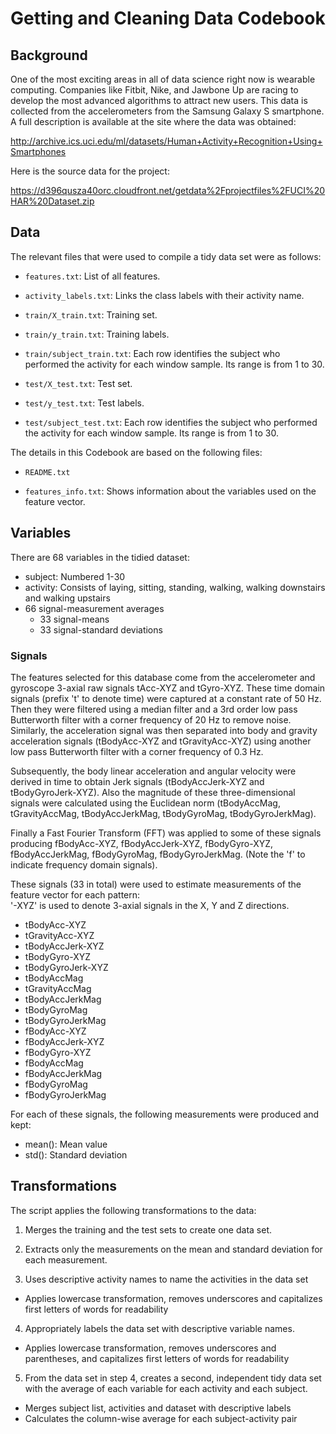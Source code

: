 # Getting and Cleaning Data Codebook  

## Background

One of the most exciting areas in all of data science right now is wearable computing. Companies like Fitbit, Nike, and Jawbone Up are racing to develop the most advanced algorithms to attract new users. This data is collected from the accelerometers from the Samsung Galaxy S smartphone. A full description is available at the site where the data was obtained:

http://archive.ics.uci.edu/ml/datasets/Human+Activity+Recognition+Using+Smartphones

Here is the source data for the project:

https://d396qusza40orc.cloudfront.net/getdata%2Fprojectfiles%2FUCI%20HAR%20Dataset.zip

## Data
The relevant files that were used to compile a tidy data set were as follows:

* `features.txt`: List of all features.

* `activity_labels.txt`: Links the class labels with their activity name.

* `train/X_train.txt`: Training set.

* `train/y_train.txt`: Training labels.

* `train/subject_train.txt`: Each row identifies the subject who performed the activity for each window sample. Its range is from 1 to 30. 

* `test/X_test.txt`: Test set.

* `test/y_test.txt`: Test labels.

* `test/subject_test.txt`: Each row identifies the subject who performed the activity for each window sample. Its range is from 1 to 30. 

The details in this Codebook are based on the following files:

* `README.txt`

* `features_info.txt`: Shows information about the variables used on the feature vector.

## Variables
There are 68 variables in the tidied dataset:
* subject: Numbered 1-30
* activity: Consists of laying, sitting, standing, walking, walking downstairs and walking upstairs
* 66 signal-measurement averages
  * 33 signal-means
  * 33 signal-standard deviations

### Signals
The features selected for this database come from the accelerometer and gyroscope 3-axial raw signals tAcc-XYZ and tGyro-XYZ. These time domain signals (prefix 't' to denote time) were captured at a constant rate of 50 Hz. Then they were filtered using a median filter and a 3rd order low pass Butterworth filter with a corner frequency of 20 Hz to remove noise. Similarly, the acceleration signal was then separated into body and gravity acceleration signals (tBodyAcc-XYZ and tGravityAcc-XYZ) using another low pass Butterworth filter with a corner frequency of 0.3 Hz. 

Subsequently, the body linear acceleration and angular velocity were derived in time to obtain Jerk signals (tBodyAccJerk-XYZ and tBodyGyroJerk-XYZ). Also the magnitude of these three-dimensional signals were calculated using the Euclidean norm (tBodyAccMag, tGravityAccMag, tBodyAccJerkMag, tBodyGyroMag, tBodyGyroJerkMag). 

Finally a Fast Fourier Transform (FFT) was applied to some of these signals producing fBodyAcc-XYZ, fBodyAccJerk-XYZ, fBodyGyro-XYZ, fBodyAccJerkMag, fBodyGyroMag, fBodyGyroJerkMag. (Note the 'f' to indicate frequency domain signals). 

These signals (33 in total) were used to estimate measurements of the feature vector for each pattern:  
'-XYZ' is used to denote 3-axial signals in the X, Y and Z directions.

* tBodyAcc-XYZ
* tGravityAcc-XYZ
* tBodyAccJerk-XYZ
* tBodyGyro-XYZ
* tBodyGyroJerk-XYZ
* tBodyAccMag
* tGravityAccMag
* tBodyAccJerkMag
* tBodyGyroMag
* tBodyGyroJerkMag
* fBodyAcc-XYZ
* fBodyAccJerk-XYZ
* fBodyGyro-XYZ
* fBodyAccMag
* fBodyAccJerkMag
* fBodyGyroMag
* fBodyGyroJerkMag

For each of these signals, the following measurements were produced and kept:
* mean(): Mean value
* std(): Standard deviation

## Transformations
The script applies the following transformations to the data:

1. Merges the training and the test sets to create one data set.

2. Extracts only the measurements on the mean and standard deviation for each measurement.

3. Uses descriptive activity names to name the activities in the data set
  * Applies lowercase transformation, removes underscores and capitalizes first letters of words for readability
  
4. Appropriately labels the data set with descriptive variable names.
  * Applies lowercase transformation, removes underscores and parentheses, and capitalizes first letters of words for readability
  
5. From the data set in step 4, creates a second, independent tidy data set with the average of each variable for each activity and each subject.
  * Merges subject list, activities and dataset with descriptive labels
  * Calculates the column-wise average for each subject-activity pair